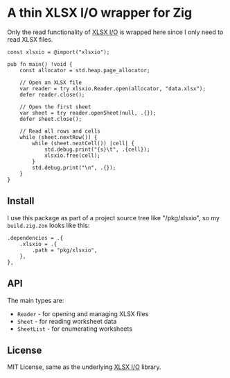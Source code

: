# A thin XLSX I/O wrapper for Zig

Only the read functionality of [XLSX I/O](https://github.com/brechtsanders/xlsxio) is wrapped here since I only need to read XLSX files.

```zig
const xlsxio = @import("xlsxio");

pub fn main() !void {
    const allocator = std.heap.page_allocator;
    
    // Open an XLSX file
    var reader = try xlsxio.Reader.open(allocator, "data.xlsx");
    defer reader.close();
    
    // Open the first sheet
    var sheet = try reader.openSheet(null, .{});
    defer sheet.close();
    
    // Read all rows and cells
    while (sheet.nextRow()) {
        while (sheet.nextCell()) |cell| {
            std.debug.print("{s}\t", .{cell});
            xlsxio.free(cell);
        }
        std.debug.print("\n", .{});
    }
}
```

## Install

I use this package as part of a project source tree like "/pkg/xlsxio", so my `build.zig.zon` looks like this:

```zig
.dependencies = .{
    .xlsxio = .{
        .path = "pkg/xlsxio",
    },
},
```

## API

The main types are:
- `Reader` - for opening and managing XLSX files
- `Sheet` - for reading worksheet data
- `SheetList` - for enumerating worksheets

## License

MIT License, same as the underlying [XLSX I/O](https://github.com/brechtsanders/xlsxio) library.
